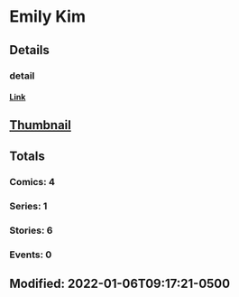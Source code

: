 # Emily  Kim 
## Details
### detail
#### [Link](http://marvel.com/comics/creators/14320/emily_kim?utm_campaign=apiRef&utm_source=225578a89fc76f3d20fbffda5d17a88d)
## [Thumbnail](http://i.annihil.us/u/prod/marvel/i/mg/b/40/image_not_available.jpg)
## Totals
### Comics: 4
### Series: 1
### Stories: 6
### Events: 0
## Modified: 2022-01-06T09:17:21-0500